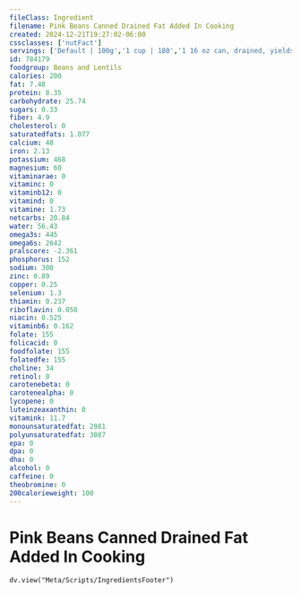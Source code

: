 ```yaml
---
fileClass: Ingredient
filename: Pink Beans Canned Drained Fat Added In Cooking
created: 2024-12-21T19:27:02-06:00
cssclasses: ['nutFact']
servings: ['Default | 100g','1 cup | 180','1 16 oz can, drained, yields | 320','1 oz, canned, drained, yields | 20']
id: 784179
foodgroup: Beans and Lentils
calories: 200
fat: 7.48
protein: 8.35
carbohydrate: 25.74
sugars: 0.33
fiber: 4.9
cholesterol: 0
saturatedfats: 1.077
calcium: 48
iron: 2.13
potassium: 468
magnesium: 60
vitaminarae: 0
vitaminc: 0
vitaminb12: 0
vitamind: 0
vitamine: 1.73
netcarbs: 20.84
water: 56.43
omega3s: 445
omega6s: 2642
pralscore: -2.361
phosphorus: 152
sodium: 300
zinc: 0.89
copper: 0.25
selenium: 1.3
thiamin: 0.237
riboflavin: 0.058
niacin: 0.525
vitaminb6: 0.162
folate: 155
folicacid: 0
foodfolate: 155
folatedfe: 155
choline: 34
retinol: 0
carotenebeta: 0
carotenealpha: 0
lycopene: 0
luteinzeaxanthin: 0
vitamink: 11.7
monounsaturatedfat: 2981
polyunsaturatedfat: 3087
epa: 0
dpa: 0
dha: 0
alcohol: 0
caffeine: 0
theobromine: 0
200calorieweight: 100
---
```


# Pink Beans Canned Drained Fat Added In Cooking

```dataviewjs
dv.view("Meta/Scripts/IngredientsFooter")
```